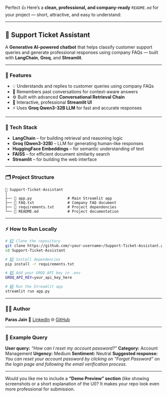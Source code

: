 Perfect 👍 Here’s a **clean, professional, and company-ready** `README.md` for your project — short, attractive, and easy to understand:

---

## 💬 Support Ticket Assistant

A **Generative AI-powered chatbot** that helps classify customer support queries and generate professional responses using company FAQs — built with **LangChain**, **Groq**, and **Streamlit**.

---

### 🚀 Features

* 💡 Understands and replies to customer queries using company FAQs
* 🧠 Remembers past conversations for context-aware answers
* ⚙️ Built with advanced **Conversational Retrieval Chain**
* 💬 Interactive, professional **Streamlit UI**
* ⚡ Uses **Groq Qwen3-32B LLM** for fast and accurate responses

---

### 🧰 Tech Stack

* **LangChain** – for building retrieval and reasoning logic
* **Groq (Qwen3-32B)** – LLM for generating human-like responses
* **HuggingFace Embeddings** – for semantic understanding of text
* **FAISS** – for efficient document similarity search
* **Streamlit** – for building the web interface

---

### 🗂️ Project Structure

```
📂 Support-Ticket-Assistant
│
├── 📄 app.py                # Main Streamlit app
├── 📄 FAQ.txt               # Company FAQ document
├── 📄 requirements.txt      # Project dependencies
└── 📘 README.md             # Project documentation
```

---

### ⚡ How to Run Locally

```bash
# 1️⃣ Clone the repository
git clone https://github.com/<your-username>/Support-Ticket-Assistant.git
cd Support-Ticket-Assistant

# 2️⃣ Install dependencies
pip install -r requirements.txt

# 3️⃣ Add your GROQ API key in .env
GROQ_API_KEY=your_api_key_here

# 4️⃣ Run the Streamlit app
streamlit run app.py
```

---

### 👨‍💻 Author

**Paras Jain**
📧 [LinkedIn](https://www.linkedin.com/in/parasjain)
🌐 [GitHub](https://github.com/parasjain)

---

### 💭 Example Query

**User query:** *“How can I reset my account password?”*
**Category:** Account Management
**Urgency:** Medium
**Sentiment:** Neutral
**Suggested response:** *You can reset your account password by clicking on “Forgot Password” on the login page and following the email verification process.*

---

Would you like me to include a **“Demo Preview” section** (like showing screenshots or a short explanation of the UI)?
It makes your repo look even more professional for submission.
